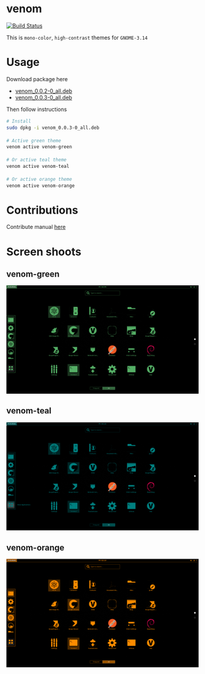 # venom

[![Build Status](https://travis-ci.org/kevin-leptons/venom.svg?branch=master)](https://travis-ci.org/kevin-leptons/venom)

This is `mono-color`, `high-contrast` themes for `GNOME-3.14`

# Usage

Download package here

- [venom_0.0.2-0_all.deb](https://drive.google.com/open?id=0B6Eqm2oY7b1vQVNsSmxmelAzWkE)
- [venom_0.0.3-0_all.deb](https://drive.google.com/open?id=0B6Eqm2oY7b1vTVpuSjUzVTN1ZGM)

Then follow instructions

```bash
# Install
sudo dpkg -i venom_0.0.3-0_all.deb

# Active green theme
venom active venom-green

# Or active teal theme
venom active venom-teal

# Or active orange theme
venom active venom-orange
```

# Contributions

Contribute manual [here](doc/dev.md)

# Screen shoots

## venom-green

![venom-green](asset/venom-green.png)

## venom-teal

![venom-green](asset/venom-teal.png)

## venom-orange

![venom-green](asset/venom-orange.png)
